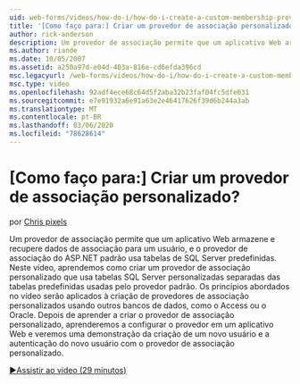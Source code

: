 ```yaml
---
uid: web-forms/videos/how-do-i/how-do-i-create-a-custom-membership-provider
title: '[Como faço para:] Criar um provedor de associação personalizado? | Microsoft Docs'
author: rick-anderson
description: Um provedor de associação permite que um aplicativo Web armazene e recupere dados de associação para um usuário, e o provedor de associação do ASP.NET padrão usa predefinição...
ms.author: riande
ms.date: 10/05/2007
ms.assetid: a250a97d-e04d-403a-816e-cd6efda396cd
msc.legacyurl: /web-forms/videos/how-do-i/how-do-i-create-a-custom-membership-provider
msc.type: video
ms.openlocfilehash: 92adf4ece68c64d5f2aba32b23faf04fc5dfe031
ms.sourcegitcommit: e7e91932a6e91a63e2e46417626f39d6b244a3ab
ms.translationtype: MT
ms.contentlocale: pt-BR
ms.lasthandoff: 03/06/2020
ms.locfileid: "78628614"
---
```

# <a name="how-do-i-create-a-custom-membership-provider"></a>[Como faço para:] Criar um provedor de associação personalizado?

por [Chris pixels](https://twitter.com/chrispels)

Um provedor de associação permite que um aplicativo Web armazene e recupere dados de associação para um usuário, e o provedor de associação do ASP.NET padrão usa tabelas de SQL Server predefinidas. Neste vídeo, aprendemos como criar um provedor de associação personalizado que usa tabelas SQL Server personalizadas separadas das tabelas predefinidas usadas pelo provedor padrão. Os princípios abordados no vídeo serão aplicados à criação de provedores de associação personalizados usando outros bancos de dados, como o Access ou o Oracle. Depois de aprender a criar o provedor de associação personalizado, aprenderemos a configurar o provedor em um aplicativo Web e veremos uma demonstração da criação de um novo usuário e a autenticação do novo usuário com o provedor de associação personalizado.

[&#9654;Assistir ao vídeo (29 minutos)](https://channel9.msdn.com/Blogs/ASP-NET-Site-Videos/how-do-i-create-a-custom-membership-provider)
